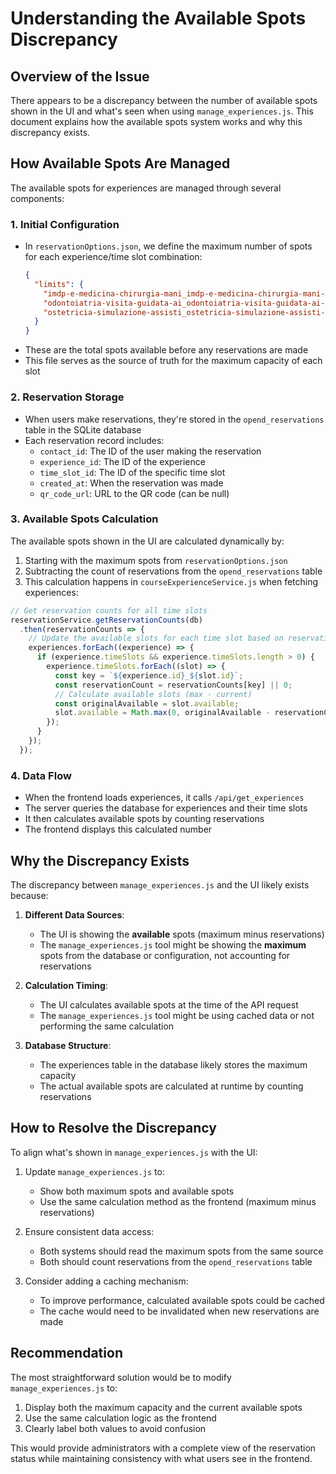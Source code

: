 # Understanding the Available Spots Discrepancy

## Overview of the Issue

There appears to be a discrepancy between the number of available spots shown in the UI and what's seen when using `manage_experiences.js`. This document explains how the available spots system works and why this discrepancy exists.

## How Available Spots Are Managed

The available spots for experiences are managed through several components:

### 1. Initial Configuration

- In `reservationOptions.json`, we define the maximum number of spots for each experience/time slot combination:
  ```json
  {
    "limits": {
      "imdp-e-medicina-chirurgia-mani_imdp-e-medicina-chirurgia-mani-1": 20,
      "odontoiatria-visita-guidata-ai_odontoiatria-visita-guidata-ai-1": 20,
      "ostetricia-simulazione-assisti_ostetricia-simulazione-assisti-1": 20
    }
  }
  ```
- These are the total spots available before any reservations are made
- This file serves as the source of truth for the maximum capacity of each slot

### 2. Reservation Storage

- When users make reservations, they're stored in the `opend_reservations` table in the SQLite database
- Each reservation record includes:
  - `contact_id`: The ID of the user making the reservation
  - `experience_id`: The ID of the experience
  - `time_slot_id`: The ID of the specific time slot
  - `created_at`: When the reservation was made
  - `qr_code_url`: URL to the QR code (can be null)

### 3. Available Spots Calculation

The available spots shown in the UI are calculated dynamically by:

1. Starting with the maximum spots from `reservationOptions.json`
2. Subtracting the count of reservations from the `opend_reservations` table
3. This calculation happens in `courseExperienceService.js` when fetching experiences:

```javascript
// Get reservation counts for all time slots
reservationService.getReservationCounts(db)
  .then(reservationCounts => {
    // Update the available slots for each time slot based on reservation counts
    experiences.forEach((experience) => {
      if (experience.timeSlots && experience.timeSlots.length > 0) {
        experience.timeSlots.forEach((slot) => {
          const key = `${experience.id}_${slot.id}`;
          const reservationCount = reservationCounts[key] || 0;
          // Calculate available slots (max - current)
          const originalAvailable = slot.available;
          slot.available = Math.max(0, originalAvailable - reservationCount);
        });
      }
    });
  });
```

### 4. Data Flow

- When the frontend loads experiences, it calls `/api/get_experiences`
- The server queries the database for experiences and their time slots
- It then calculates available spots by counting reservations
- The frontend displays this calculated number

## Why the Discrepancy Exists

The discrepancy between `manage_experiences.js` and the UI likely exists because:

1. **Different Data Sources**:
   - The UI is showing the **available** spots (maximum minus reservations)
   - The `manage_experiences.js` tool might be showing the **maximum** spots from the database or configuration, not accounting for reservations

2. **Calculation Timing**:
   - The UI calculates available spots at the time of the API request
   - The `manage_experiences.js` tool might be using cached data or not performing the same calculation

3. **Database Structure**:
   - The experiences table in the database likely stores the maximum capacity
   - The actual available spots are calculated at runtime by counting reservations

## How to Resolve the Discrepancy

To align what's shown in `manage_experiences.js` with the UI:

1. Update `manage_experiences.js` to:
   - Show both maximum spots and available spots
   - Use the same calculation method as the frontend (maximum minus reservations)

2. Ensure consistent data access:
   - Both systems should read the maximum spots from the same source
   - Both should count reservations from the `opend_reservations` table

3. Consider adding a caching mechanism:
   - To improve performance, calculated available spots could be cached
   - The cache would need to be invalidated when new reservations are made

## Recommendation

The most straightforward solution would be to modify `manage_experiences.js` to:

1. Display both the maximum capacity and the current available spots
2. Use the same calculation logic as the frontend
3. Clearly label both values to avoid confusion

This would provide administrators with a complete view of the reservation status while maintaining consistency with what users see in the frontend.